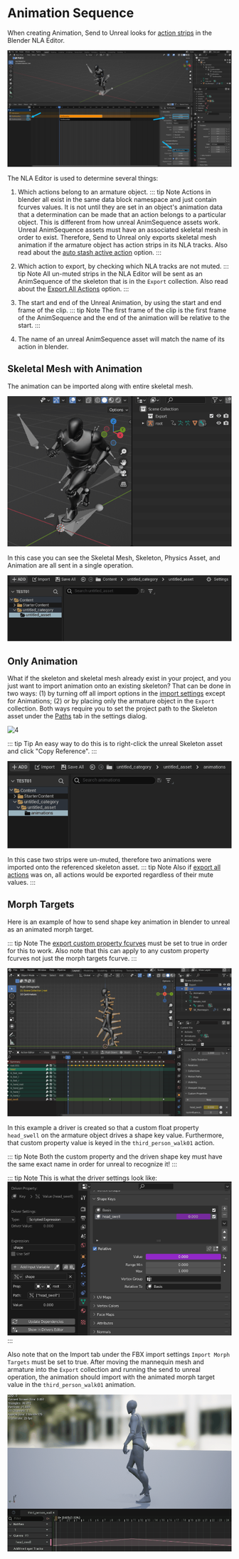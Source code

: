 # Animation Sequence

When creating Animation, Send to Unreal looks for [action strips](https://docs.blender.org/manual/en/latest/editors/nla/strips.html#action-strips) in the Blender NLA Editor.

![1](./images/animation/1.png)

The NLA Editor is used to determine several things:
1. Which actions belong to an armature object.
::: tip Note
   Actions in blender all exist in the same data block namespace and just contain fcurves values.
It is not until they are set in an object's animation data that a determination can be made that an action belongs to a particular object.
This is different from how unreal AnimSequence assets work. Unreal AnimSequence assets must have an associated skeletal mesh in order to exist. Therefore,
Send to Unreal only exports skeletal mesh animation if the armature object has action strips in its NLA tracks. Also read about the [auto stash active action](https://epicgames.github.io/BlenderTools/send2ue/settings/export.html#auto-stash-active-action) option.
:::

2. Which action to export, by checking which NLA tracks are not muted.
::: tip Note
   All un-muted strips in the NLA Editor will be sent as an AnimSequence of the skeleton
   that is in the `Export` collection. Also read about the [Export All Actions](https://epicgames.github.io/BlenderTools/send2ue/settings/export.html#export-all-actions) option.
:::

3. The start and end of the Unreal Animation, by using the start and end frame of the clip.
::: tip Note
   The first frame of the clip is the first frame of the AnimSequence and the end of the
   animation will be relative to the start.
:::

4. The name of an unreal AnimSequence asset will match the name of its action in blender.

## Skeletal Mesh with Animation
The animation can be imported along with entire skeletal mesh.

![2](./images/animation/2.gif)

In this case you can see the Skeletal Mesh, Skeleton, Physics Asset, and Animation are
all sent in a single operation.

![3](./images/animation/3.gif)

## Only Animation
What if the skeleton and skeletal mesh already exist in your project, and you just want to
import animation onto an existing skeleton? That can be done in two ways: (1) by turning off all
import options in the [import settings](/settings/import.html) except for Animations;
(2) or by placing only the armature object in the `Export` collection. Both ways require you to set the project path
to the Skeleton asset under the [Paths](https://epicgames.github.io/BlenderTools/send2ue/settings/paths.html#skeleton-asset-unreal)
tab in the settings dialog.

![4](./images/animation/4.gif)

::: tip Tip
   An easy way to do this is to right-click the unreal Skeleton asset and click "Copy Reference".
:::

![5](./images/animation/5.gif)

In this case two strips were un-muted, therefore two animations were imported onto the referenced skeleton asset.
::: tip Note
   Also if [export all actions](https://epicgames.github.io/BlenderTools/send2ue/settings/export.html#export-all-actions) was on, all actions would be exported regardless of their mute values.
:::

## Morph Targets

Here is an example of how to send shape key animation in blender to unreal as an animated morph target.

::: tip Note
   The [export custom property fcurves](https://epicgames.github.io/BlenderTools/send2ue/settings/export.html#export-custom-property-fcurves) must be set to true in
order for this to work. Also note that this can apply to any custom property fcurves not just the morph targets fcurve.
:::

![6](./images/animation/6.gif)

In this example a driver is created so that a custom float property `head_swell` on the armature object drives a shape key
value. Furthermore, that custom property value is keyed in the `third_person_walk01` action.

::: tip Note
   Both the custom property and the driven shape key must have the same exact name in order for unreal to recognize it!
:::

::: tip Note
   This is what the driver settings look like:
![7](./images/animation/7.png)
:::

Also note that on the Import tab under the FBX import settings `Import Morph Targets` must be set to true.
After moving the mannequin mesh and armature into the `Export` collection and running the send to unreal operation,
the animation should import with the animated morph target value in the `third_person_walk01` animation.

![8](./images/animation/8.gif)
